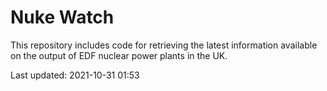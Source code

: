 # Nuke Watch

This repository includes code for retrieving the latest information available on the output of EDF nuclear power plants in the UK.

Last updated: 2021-10-31 01:53